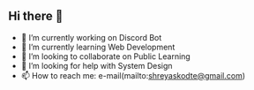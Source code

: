 ## Hi there 👋
- 🔭 I’m currently working on Discord Bot
- 🌱 I’m currently learning Web Development
- 👯 I’m looking to collaborate on Public Learning
- 🤔 I’m looking for help with System Design
- 📫 How to reach me: e-mail(mailto:shreyaskodte@gmail.com)
<!--
**Hydra-Slayer/Hydra-Slayer** is a ✨ _special_ ✨ repository because its `README.md` (this file) appears on your GitHub profile.

Here are some ideas to get you started:

- 🔭 I’m currently working on ...
- 🌱 I’m currently learning ...
- 👯 I’m looking to collaborate on ...
- 🤔 I’m looking for help with ...
- 💬 Ask me about ...
- 📫 How to reach me: ...
- 😄 Pronouns: ...
- ⚡ Fun fact: ...
-->
